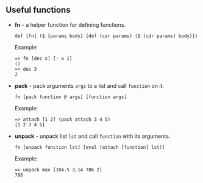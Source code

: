 ## Useful functions

- **fn** - a helper function for defining functions.
    ```
    def [fn] ($ [params body] [def (car params) ($ (cdr params) body)])
    ```
    Example:
    ```
    => fn [dec x] [- x 1]
    ()
    => dec 3
    2
    ```
- **pack** - pack arguments `args` to a list and call `function` on it.
    ```
    fn [pack function @ args] [function args]
    ```
    Example:
    ```
    => attach [1 2] (pack attach 3 4 5)
    [1 2 3 4 5]
    ```
- **unpack** - unpack list `lst` and call `function` with its arguments.
    ```
    fn [unpack function lst] [eval (attach [function] lst)]
    ```
    Example:
    ```
    => unpack max [104.5 3.14 786 2]
    786
    ```
